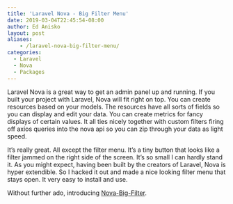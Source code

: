 ```yaml
---
title: 'Laravel Nova - Big Filter Menu'
date: 2019-03-04T22:45:54-08:00
author: Ed Anisko
layout: post
aliases:
    - /laravel-nova-big-filter-menu/
categories:
  - Laravel
  - Nova
  - Packages
---
```

Laravel Nova is a great way to get an admin panel up and running. If you built your project with Laravel, Nova will fit right on top. You can create resources based on your models. The resources have all sorts of fields so you can display<!--more--> and edit your data. You can create metrics for fancy displays of certain values. It all ties nicely together with custom filters firing off axios queries into the nova api so you can zip through your data as light speed.

It&#8217;s really great. All except the filter menu. It&#8217;s a tiny button that looks like a filter jammed on the right side of the screen. It&#8217;s so small I can hardly stand it. As you might expect, having been built by the creators of Laravel, Nova is hyper extendible. So I hacked it out and made a nice looking filter menu that stays open. It very easy to install and use.

Without further ado, introducing [Nova-Big-Filter](https://packagist.org/packages/nrml-co/nova-big-filter).